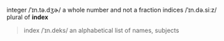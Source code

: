 integer /ˈɪn.tə.dʒɚ/ a whole number and not a fraction
indices /ˈɪn.də.siːz/ plural of **index**
> index /ˈɪn.deks/ an alphabetical list of names, subjects
